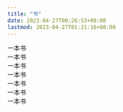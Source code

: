 ```yaml
---
title: "书"
date: 2023-04-27T00:26:53+08:00
lastmod: 2023-04-27T01:21:16+08:00
---
```


一本书  
一本书  
一本书  
一本书  
一本书  
一本书  
一本书
